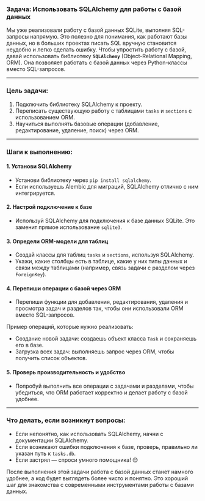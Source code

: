 ### Задача: Использовать SQLAlchemy для работы с базой данных

Мы уже реализовали работу с базой данных SQLite, выполняя SQL-запросы напрямую. Это полезно для понимания, как работают базы данных, но в больших проектах писать SQL вручную становится неудобно и легко сделать ошибку. Чтобы упростить работу с базой, давай использовать библиотеку **`SQLAlchemy`** (Object-Relational Mapping, ORM). Она позволяет работать с базой данных через Python-классы вместо SQL-запросов.

---

### Цель задачи:

1. Подключить библиотеку SQLAlchemy к проекту.
2. Переписать существующую работу с таблицами `tasks` и `sections` с использованием ORM.
3. Научиться выполнять базовые операции (добавление, редактирование, удаление, поиск) через ORM.

---

### Шаги к выполнению:

#### 1. Установи SQLAlchemy

- Установи библиотеку через `pip install sqlalchemy`.
- Если используешь Alembic для миграций, SQLAlchemy отлично с ним интегрируется.

#### 2. Настрой подключение к базе

- Используй SQLAlchemy для подключения к базе данных SQLite. Это заменит прямое использование `sqlite3`.

#### 3. Определи ORM-модели для таблиц

- Создай классы для таблиц `tasks` и `sections`, используя SQLAlchemy.
- Укажи, какие столбцы есть в таблице, какие у них типы данных и связи между таблицами (например, связь задачи с разделом через `ForeignKey`).

#### 4. Перепиши операции с базой через ORM

- Перепиши функции для добавления, редактирования, удаления и просмотра задач и разделов так, чтобы они использовали ORM вместо SQL-запросов.

Пример операций, которые нужно реализовать:

- Создание новой задачи: создаешь объект класса `Task` и сохраняешь его в базе.
- Загрузка всех задач: выполняешь запрос через ORM, чтобы получить список объектов.

#### 5. Проверь производительность и удобство

- Попробуй выполнить все операции с задачами и разделами, чтобы убедиться, что ORM работает корректно и делает работу с базой удобнее.

---

### Что делать, если возникнут вопросы:

- Если непонятно, как использовать SQLAlchemy, начни с документации SQLAlchemy.
- Если возникают ошибки подключения к базе, проверь, правильно ли указан путь к `tasks.db`.
- Если застрял — спроси умного помощника! 😊

После выполнения этой задачи работа с базой данных станет намного удобнее, а код будет выглядеть более чисто и понятно. Это хороший шаг для знакомства с современными инструментами работы с базами данных.